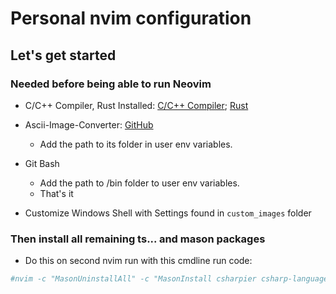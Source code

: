 # Personal nvim configuration

## Let's get started

### Needed before being able to run Neovim

- C/C++ Compiler, Rust Installed: [C/C++ Compiler](https://www.freecodecamp.org/news/how-to-install-c-and-cpp-compiler-on-windows/); [Rust](https://www.rust-lang.org/)

- Ascii-Image-Converter: [GitHub](https://github.com/TheZoraiz/ascii-image-converter#windows)

  - Add the path to its folder in user env variables.

- Git Bash

  - Add the path to /bin folder to user env variables.
  - That's it

- Customize Windows Shell with Settings found in `custom_images` folder

### Then install all remaining ts... and mason packages

- Do this on second nvim run with this cmdline run code:

```sh
#nvim -c "MasonUninstallAll" -c "MasonInstall csharpier csharp-language-server omnisharp omnisharp-mono css-lsp eslint-lsp eslint_d json-lsp jsonld-lsp jsonlint lua-language-server markdown-toc marksman #markdownlint prettier prettierd rust-analyzer stylelint stylelint-lsp tailwindcss-language-server ts-standard typescript-language-server svelte-language-server prisma-language-server" -c "TSInstall javascript tsx #jsx typescript lua rust svelte prisma css"
```
